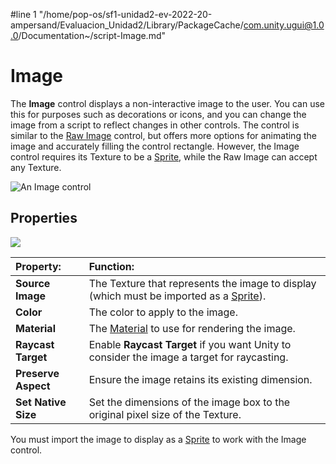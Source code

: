 #line 1 "/home/pop-os/sf1-unidad2-ev-2022-20-ampersand/Evaluacion_Unidad2/Library/PackageCache/com.unity.ugui@1.0.0/Documentation~/script-Image.md"
# Image

The **Image** control displays a non-interactive image to the user. You can use this for purposes such as decorations or icons, and you can change the image from a script to reflect changes in other controls. The control is similar to the [Raw Image](script-RawImage.md) control, but offers more options for animating the image and accurately filling the control rectangle. However, the Image control requires its Texture to be a [Sprite](https://docs.unity3d.com/Manual/class-TextureImporter.html), while the Raw Image can accept any Texture.

![An Image control](images/ImageCtrlExample.png)

## Properties

![](images/UI_ImageInspector.png)

|**Property:** |**Function:** |
|:---|:---|
|**Source Image** | The Texture that represents the image to display (which must be imported as a [Sprite](https://docs.unity3d.com/Manual/class-TextureImporter.html)). |
|**Color** | The color to apply to the image. |
|**Material** | The [Material](https://docs.unity3d.com/Manual/class-Material.html) to use for rendering the image. |
|**Raycast Target** | Enable **Raycast Target** if you want Unity to consider the image a target for raycasting. |
|**Preserve Aspect** | Ensure the image retains its existing dimension.  |
|**Set Native Size** |  Set the dimensions of the image box to the original pixel size of the Texture. |


You must import the image to display as a [Sprite](https://docs.unity3d.com/Manual/class-TextureImporter.html) to work with the Image control.
